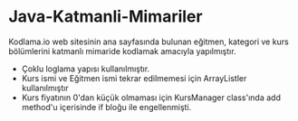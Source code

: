 # Java-Katmanli-Mimariler

 Kodlama.io web sitesinin ana sayfasında bulunan eğitmen, kategori ve kurs bölümlerini katmanlı mimaride kodlamak amacıyla yapılmıştır.

- Çoklu loglama yapısı kullanılmıştır.
- Kurs ismi ve Eğitmen ismi tekrar edilmemesi için ArrayListler kullanılmıştır
- Kurs fiyatının 0'dan küçük olmaması için KursManager class'ında add method'u içerisinde if bloğu ile engellenmişti.